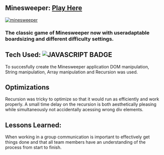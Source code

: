 ## Minesweeper: <a href="https://minesweeperadaptable.netlify.app/" target="_blank">Play Here</a>
<a href="https://minesweeperadaptable.netlify.app/" target="_blank">![minesweeper](https://user-images.githubusercontent.com/94518833/167867932-7bb493e7-91f5-4e8a-bc9d-32d3ada51843.gif)</a>


### The classic game of Minesweeper now with useradaptable boardsizing and different difficulty settings. 

## Tech Used: ![JAVASCRIPT BADGE](https://img.shields.io/static/v1?label=|&message=JAVASCRIPT&color=3c7f5d&style=plastic&logo=javascript)

To succesfully create the Minesweeper application DOM manipulation, String manipulation, Array manipulation and Recursion was used.

## Optimizations

Recursion was tricky to optimize so that it would run as efficiently and work properly. A small time delay on the recursion is both aesthetically pleasing while simultaneously not accidentally acessing wrong div elements.

## Lessons Learned:

When working in a group communication is important to effectively get things done and that all team members have an understanding of the process from start to finish.
